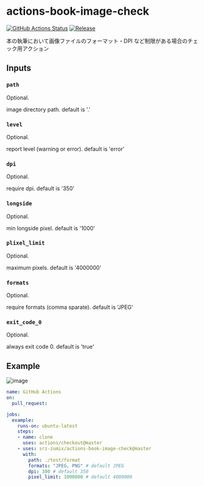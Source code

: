 # actions-book-image-check

[![GitHub Actions Status](https://github.com/srz-zumix/actions-book-image-check/workflows/Example/badge.svg?branch=master)](https://github.com/srz-zumix/actions-book-image-check/actions?query=workflow%3A%22Example%22)
[![Release](https://img.shields.io/github/release/srz-zumix/actions-book-image-check.svg?maxAge=43200)](https://github.com/srz-zumix/actions-book-image-check/releases)


本の執筆において画像ファイルのフォーマット・DPI など制限がある場合のチェック用アクション

## Inputs

### `path`

Optional.

image directory path.
default is '.'

### `level`

Optional.

report level (warning or error).
default is 'error'

### `dpi`

Optional.

require dpi.
default is '350'

### `longside`

Optional.

min longside pixel.
default is '1000'

### `plixel_limit`

Optional.

maximum pixels.
default is '4000000'

### `formats`

Optional.

require formats (comma sparate).
default is 'JPEG'

### `exit_code_0`

Optional.

always exit code 0.
default is 'true'

## Example

![image](https://user-images.githubusercontent.com/1439172/79042323-b3341c80-7c31-11ea-8bce-343cb2ccc791.png)

```yaml
name: GitHub Actions
on:
  pull_request:

jobs:
  example:
    runs-on: ubuntu-latest
    steps:
    - name: clone
      uses: actions/checkout@master
    - uses: srz-zumix/actions-book-image-check@master
      with:
        path: ./test/format
        formats: "JPEG, PNG" # default JPEG
        dpi: 300 # default 350
        pixel_limit: 1000000 # default 4000000
```
